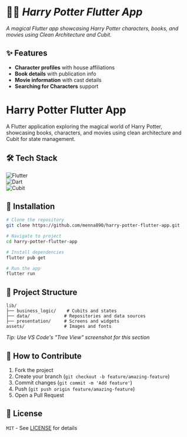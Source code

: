 # 🧙‍♂️ *Harry Potter Flutter App*  


*A magical Flutter app showcasing Harry Potter characters, books, and movies using Clean Architecture and Cubit.*

## ✨ Features  
- **Character profiles** with house affiliations  
- **Book details** with publication info  
- **Movie information** with cast details  
- **Searching for Characters** support  

# Harry Potter Flutter App

A Flutter application exploring the magical world of Harry Potter, showcasing books, characters, and movies using clean architecture and Cubit for state management.



## 🛠 Tech Stack  
![Flutter](https://img.shields.io/badge/Flutter-%2302569B.svg?style=for-the-badge&logo=Flutter&logoColor=white)  
![Dart](https://img.shields.io/badge/Dart-%230175C2.svg?style=for-the-badge&logo=Dart&logoColor=white)  
![Cubit](https://img.shields.io/badge/State_Management-Cubit-%2338B2AC?style=for-the-badge)  

## 🚀 Installation  
```bash
# Clone the repository  
git clone https://github.com/menna890/harry-potter-flutter-app.git  

# Navigate to project  
cd harry-potter-flutter-app  

# Install dependencies  
flutter pub get  

# Run the app  
flutter run  
```

## 📂 Project Structure  
```plaintext
lib/
├── business_logic/    # Cubits and states
├── data/             # Repositories and data sources
├── presentation/     # Screens and widgets
assets/               # Images and fonts
```
*Tip: Use VS Code's "Tree View" screenshot for this section*

## 🤝 How to Contribute  
1. Fork the project  
2. Create your branch (`git checkout -b feature/amazing-feature`)  
3. Commit changes (`git commit -m 'Add feature'`)  
4. Push (`git push origin feature/amazing-feature`)  
5. Open a Pull Request  

## 📜 License  
`MIT` - See [LICENSE](LICENSE) for details  
